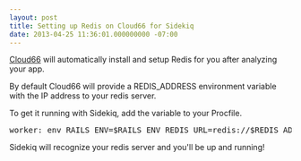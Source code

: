 ```yaml
---
layout: post
title: Setting up Redis on Cloud66 for Sidekiq
date: 2013-04-25 11:36:01.000000000 -07:00
---
```

<a href="http://cloud66.com/">Cloud66</a> will automatically install and setup Redis for you after analyzing your app.

By default Cloud66 will provide a REDIS_ADDRESS environment variable with the IP address to your redis server.

To get it running with Sidekiq, add the variable to your Procfile.
<pre>worker: env RAILS_ENV=$RAILS_ENV REDIS_URL=redis://$REDIS_ADDRESS bundle exec sidekiq</pre>
Sidekiq will recognize your redis server and you'll be up and running!
